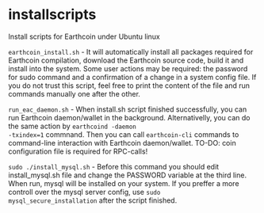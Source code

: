# installscripts
Install scripts for Earthcoin under Ubuntu linux

<code>earthcoin_install.sh</code> - It will automatically install all packages required for Earthcoin compilation, download the Earthcoin source code, build it and install into the system. Some user actions may be required: the password for sudo command and a confirmation of a change in a system config file. If you do not trust this script, feel free to print the content of the file and run commands manually one after the other.

<code>run_eac_daemon.sh</code> - When install.sh script finished successfully, you can run Earthcoin daemon/wallet in the background. Alternativelly, you can do the same action by <code>earthcoind -daemon -txindex=1</code> commnand. Then you can call <code>earthcoin-cli</code> commands to command-line interaction with Earthcoin daemon/wallet. TO-DO: coin configuration file is required for RPC-calls!

<code>sudo ./install_mysql.sh</code> - Before this command you should edit install_mysql.sh file and change the PASSWORD variable at the third line. When run, mysql will be installed on your system. If you preffer a more controll over the mysql server config, use <code>sudo mysql_secure_installation</code> after the script finished.
